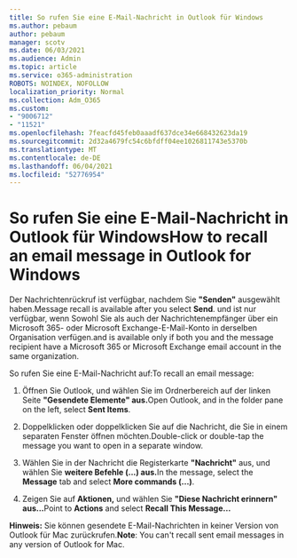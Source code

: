 ```yaml
---
title: So rufen Sie eine E-Mail-Nachricht in Outlook für Windows
ms.author: pebaum
author: pebaum
manager: scotv
ms.date: 06/03/2021
ms.audience: Admin
ms.topic: article
ms.service: o365-administration
ROBOTS: NOINDEX, NOFOLLOW
localization_priority: Normal
ms.collection: Adm_O365
ms.custom:
- "9006712"
- "11521"
ms.openlocfilehash: 7feacfd45feb0aaadf637dce34e668432623da19
ms.sourcegitcommit: 2d32a4679fc54c6bfdff04ee1026811743e5370b
ms.translationtype: MT
ms.contentlocale: de-DE
ms.lasthandoff: 06/04/2021
ms.locfileid: "52776954"
---
```

# <a name="how-to-recall-an-email-message-in-outlook-for-windows"></a><span data-ttu-id="1ce11-102">So rufen Sie eine E-Mail-Nachricht in Outlook für Windows</span><span class="sxs-lookup"><span data-stu-id="1ce11-102">How to recall an email message in Outlook for Windows</span></span>

<span data-ttu-id="1ce11-103">Der Nachrichtenrückruf ist verfügbar, nachdem Sie **"Senden"** ausgewählt haben.</span><span class="sxs-lookup"><span data-stu-id="1ce11-103">Message recall is available after you select **Send**.</span></span> <span data-ttu-id="1ce11-104">und ist nur verfügbar, wenn Sowohl Sie als auch der Nachrichtenempfänger über ein Microsoft 365- oder Microsoft Exchange-E-Mail-Konto in derselben Organisation verfügen.</span><span class="sxs-lookup"><span data-stu-id="1ce11-104">and is available only if both you and the message recipient have a Microsoft 365 or Microsoft Exchange email account in the same organization.</span></span> 

<span data-ttu-id="1ce11-105">So rufen Sie eine E-Mail-Nachricht auf:</span><span class="sxs-lookup"><span data-stu-id="1ce11-105">To recall an email message:</span></span>

1. <span data-ttu-id="1ce11-106">Öffnen Sie Outlook, und wählen Sie im Ordnerbereich auf der linken Seite **"Gesendete Elemente" aus.**</span><span class="sxs-lookup"><span data-stu-id="1ce11-106">Open Outlook, and in the folder pane on the left, select **Sent Items**.</span></span>

1. <span data-ttu-id="1ce11-107">Doppelklicken oder doppelklicken Sie auf die Nachricht, die Sie in einem separaten Fenster öffnen möchten.</span><span class="sxs-lookup"><span data-stu-id="1ce11-107">Double-click or double-tap the message you want to open in a separate window.</span></span>

1. <span data-ttu-id="1ce11-108">Wählen Sie in der Nachricht die Registerkarte **"Nachricht"** aus, und wählen Sie **weitere Befehle (...) aus.**</span><span class="sxs-lookup"><span data-stu-id="1ce11-108">In the message, select the **Message** tab and select **More commands (...)**.</span></span>

1. <span data-ttu-id="1ce11-109">Zeigen Sie auf **Aktionen,** und wählen Sie **"Diese Nachricht erinnern" aus...**</span><span class="sxs-lookup"><span data-stu-id="1ce11-109">Point to **Actions** and select **Recall This Message...**</span></span>

<span data-ttu-id="1ce11-110">**Hinweis:** Sie können gesendete E-Mail-Nachrichten in keiner Version von Outlook für Mac zurückrufen.</span><span class="sxs-lookup"><span data-stu-id="1ce11-110">**Note**: You can't recall sent email messages in any version of Outlook for Mac.</span></span>